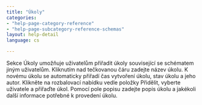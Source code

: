 ```yaml
---
title: "Úkoly"
categories:
- "help-page-category-reference"
- "help-page-subcategory-reference-schemas"
layout: help-detail
language: cs

---
```


Sekce Úkoly umožňuje uživatelům přiřadit úkoly související se schématem jiným uživatelům. Kliknutím nad tečkovanou čáru zadejte název úkolu. K novému úkolu se automaticky přiřadí čas vytvoření úkolu, stav úkolu a jeho autor. Klikněte na rozbalovací nabídku vedle položky Přidělit, vyberte uživatele a přiřaďte úkol. Pomocí pole popisu zadejte popis úkolu a jakékoli další informace potřebné k provedení úkolu.
